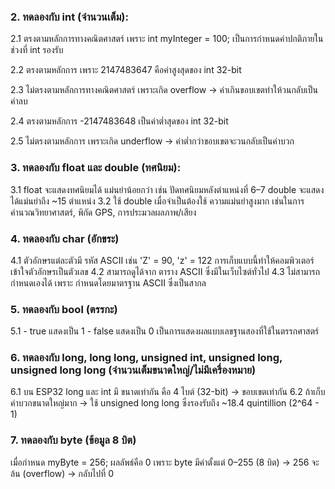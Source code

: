### 2. ทดลองกับ int (จำนวนเต็ม):
   2.1 ตรงตามหลักการทางคณิตศาสตร์ เพราะ int myInteger = 100; เป็นการกำหนดค่าปกติภายในช่วงที่ int รองรับ
   
   2.2 ตรงตามหลักการ เพราะ 2147483647 คือค่าสูงสุดของ int 32-bit
   
   2.3 ไม่ตรงตามหลักการทางคณิตศาสตร์ เพราะเกิด overflow → ค่าเกินขอบเขตทำให้วนกลับเป็นค่าลบ
   
   2.4 ตรงตามหลักการ -2147483648 เป็นค่าต่ำสุดของ int 32-bit
   
   2.5 ไม่ตรงตามหลักการ เพราะเกิด underflow → ค่าต่ำกว่าขอบเขตจะวนกลับเป็นค่าบวก

### 3. ทดลองกับ float และ double (ทศนิยม):
   3.1  float จะแสดงทศนิยมได้ แม่นยำน้อยกว่า เช่น ปัดทศนิยมหลังตำแหน่งที่ 6–7 double จะแสดงได้แม่นยำถึง ~15 ตำแหน่ง
   3.2 ใช้ double เมื่อจำเป็นต้องใช้ ความแม่นยำสูงมาก เช่นในการคำนวณวิทยาศาสตร์, พิกัด GPS, การประมวลผลภาพ/เสียง

### 4. ทดลองกับ char (อักขระ)
   4.1 ตัวอักษรแต่ละตัวมี รหัส ASCII เช่น 'Z' = 90, 'z' = 122 การเก็บแบบนี้ทำให้คอมพิวเตอร์เข้าใจตัวอักษรเป็นตัวเลข
   4.2 สามารถดูได้จาก ตาราง ASCII ซึ่งมีในเว็บไซต์ทั่วไป
   4.3 ไม่สามารถกำหนดเองได้ เพราะ กำหนดโดยมาตรฐาน ASCII ซึ่งเป็นสากล

### 5. ทดลองกับ bool (ตรรกะ)
   5.1 - true แสดงเป็น 1
       - false แสดงเป็น 0
เป็นการแสดงผลแบบเลขฐานสองที่ใช้ในตรรกศาสตร์

### 6. ทดลองกับ long, long long, unsigned int, unsigned long, unsigned long long (จำนวนเต็มขนาดใหญ่/ไม่มีเครื่องหมาย)
   6.1 บน ESP32 long และ int มี ขนาดเท่ากัน คือ 4 ไบต์ (32-bit) → ขอบเขตเท่ากัน
   6.2 ถ้าเก็บ ค่าบวกขนาดใหญ่มาก → ใช้ unsigned long long ซึ่งรองรับถึง ~18.4 quintillion (2^64 - 1)

### 7. ทดลองกับ byte (ข้อมูล 8 บิต)
   เมื่อกำหนด myByte = 256; ผลลัพธ์คือ 0
   เพราะ byte มีค่าตั้งแต่ 0–255 (8 บิต) → 256 จะ ล้น (overflow) → กลับไปที่ 0
